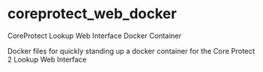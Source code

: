 # coreprotect_web_docker
CoreProtect Lookup Web Interface Docker Container

Docker files for quickly standing up a docker container for the Core Protect 2 Lookup Web Interface

